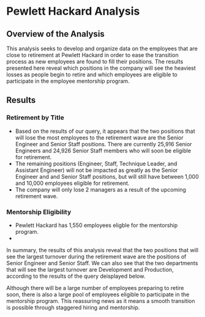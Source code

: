 # Pewlett Hackard Analysis

## Overview of the Analysis

This analysis seeks to develop and organize data on the employees that are close to retirement at Pewlett Hackard in order to ease the transition process as new employees are found to fill their positions. The results presented here reveal which positions in the company will see the heaviest losses as people begin to retire and which employees are eligible to participate in the employee mentorship program.

## Results

### Retirement by Title

* Based on the results of our query, it appears that the two positions that will lose the most employees to the retirement wave are the Senior Engineer and Senior Staff positions. There are currently 25,916 Senior Engineers and 24,926 Senior Staff members who will soon be eligible for retirement.
* The remaining positions (Engineer, Staff, Technique Leader, and Assistant Engineer) will not be impacted as greatly as the Senior Engineer and and Senior Staff positions, but will still have between 1,000 and 10,000 employees eligible for retirement. 
* The company will only lose 2 managers as a result of the upcoming retirement wave.

### Mentorship Eligibility
* Pewlett Hackard has 1,550 employees eligble for the mentorship program.
* 

In summary, the results of this analysis reveal that the two positions that will see the largest turnover during the retirement wave are the positions of Senior Engineer and Senior Staff. We can also see that the two departments that will see the largest turnover are Development and Production, according to the results of the query deisplayed below.

Although there will be a large number of employees preparing to retire soon, there is also a large pool of employees eligible to participate in the mentorship program. This reassuring news as it means a smooth transition is possible through staggered hiring and mentorship. 
